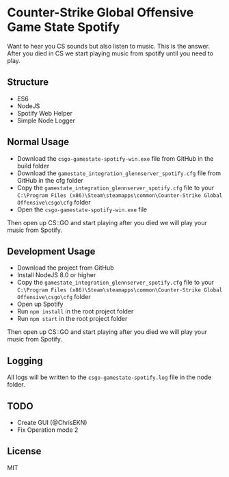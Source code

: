 # Counter-Strike Global Offensive Game State Spotify

Want to hear you CS sounds but also listen to music. This is the answer.
After you died in CS we start playing music from spotify until you need to play.

## Structure
- ES6
- NodeJS
- Spotify Web Helper
- Simple Node Logger

## Normal Usage
- Download the `csgo-gamestate-spotify-win.exe` file from GitHub in the build folder
- Download the `gamestate_integration_glennserver_spotify.cfg` file from GitHub in the cfg folder
- Copy the `gamestate_integration_glennserver_spotify.cfg` file to your `C:\Program Files (x86)\Steam\steamapps\common\Counter-Strike Global Offensive\csgo\cfg` folder
- Open the `csgo-gamestate-spotify-win.exe` file

Then open up CS::GO and start playing after you died we will play your music from Spotify.

## Development Usage
- Download the project from GitHub
- Install NodeJS 8.0 or higher
- Copy the `gamestate_integration_glennserver_spotify.cfg` file to your `C:\Program Files (x86)\Steam\steamapps\common\Counter-Strike Global Offensive\csgo\cfg` folder
- Open up Spotify
- Run `npm install` in the root project folder
- Run `npm start` in the root project folder

Then open up CS::GO and start playing after you died we will play your music from Spotify.

## Logging
All logs will be written to the `csgo-gamestate-spotify.log` file in the node folder.

## TODO
- Create GUI (@ChrisEKN)
- Fix Operation mode 2

## License

MIT
